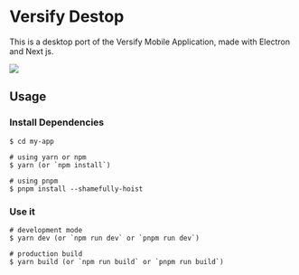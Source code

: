 # Versify Destop
This is a desktop port of the Versify Mobile Application, made with Electron and Next js.

<img src= "https://cdn.dribbble.com/userupload/4383191/file/original-1192996cc6f4172597ad5617d87d4079.jpg?resize=752x"/>

## Usage

### Install Dependencies

```
$ cd my-app

# using yarn or npm
$ yarn (or `npm install`)

# using pnpm
$ pnpm install --shamefully-hoist
```

### Use it

```
# development mode
$ yarn dev (or `npm run dev` or `pnpm run dev`)

# production build
$ yarn build (or `npm run build` or `pnpm run build`)
```
